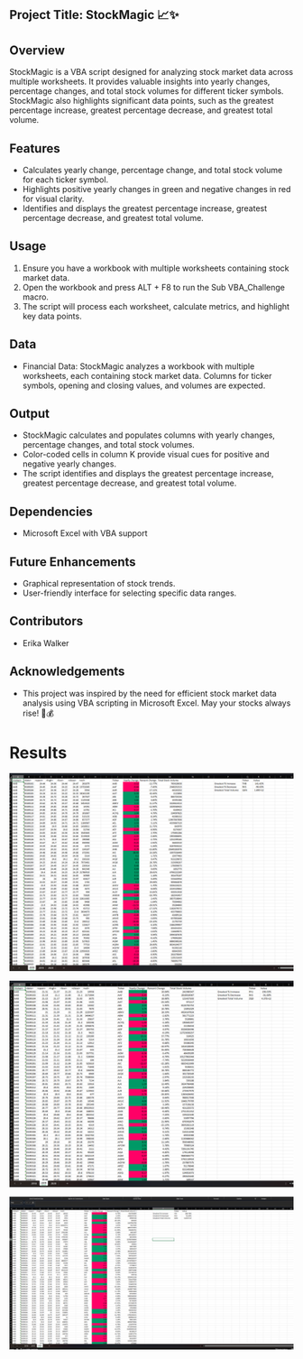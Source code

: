 ## Project Title: StockMagic 📈✨

## Overview
StockMagic is a VBA script designed for analyzing stock market data across multiple worksheets. It provides valuable insights into yearly changes, percentage changes, and total stock volumes for different ticker symbols. StockMagic also highlights significant data points, such as the greatest percentage increase, greatest percentage decrease, and greatest total volume.

## Features
* Calculates yearly change, percentage change, and total stock volume for each ticker symbol.
* Highlights positive yearly changes in green and negative changes in red for visual clarity.
* Identifies and displays the greatest percentage increase, greatest percentage decrease, and greatest total volume.

## Usage
1) Ensure you have a workbook with multiple worksheets containing stock market data.
2) Open the workbook and press ALT + F8 to run the Sub VBA_Challenge macro.
3) The script will process each worksheet, calculate metrics, and highlight key data points.

## Data
* <bold>Financial Data</bold>: StockMagic analyzes a workbook with multiple worksheets, each containing stock market data. Columns for ticker symbols, opening and closing values, and volumes are expected.

## Output
* StockMagic calculates and populates columns with yearly changes, percentage changes, and total stock volumes.
* Color-coded cells in column K provide visual cues for positive and negative yearly changes.
* The script identifies and displays the greatest percentage increase, greatest percentage decrease, and greatest total volume.

## Dependencies
* Microsoft Excel with VBA support

## Future Enhancements
* Graphical representation of stock trends.
* User-friendly interface for selecting specific data ranges.

## Contributors
* Erika Walker

## Acknowledgements
* This project was inspired by the need for efficient stock market data analysis using VBA scripting in Microsoft Excel. May your stocks always rise! 🚀💰

# Results
![Image](<VBA-Challenge Finished/Screenshots of the results/Screenshot of 2018 results.png>)

![Image](<VBA-Challenge Finished/Screenshots of the results/Screenshot of 2019 results.png>)

![Image](<VBA-Challenge Finished/Screenshots of the results/Screenshot of 2020 results.png>)
